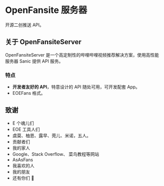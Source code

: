 # OpenFansite 服务器

开源二创推送 API。

## 关于 OpenFansiteServer

OpenFansiteServer 是一个高定制性的哔哩哔哩视频推荐解决方案，使用高性能服务器 Sanic 提供 API 服务。

### 特点

- **开发者友好的 API**，特意设计的 API 随处可用，可开发配套 App。
- EOEFans 格式。

## 致谢

- E 个魂儿们
- EOE 工具人们
- 虞莫、柚恩、露早、莞儿、米诺，五人。
- 贡献者们
- 我的家人
- Google、Stack Overflow、 菜鸟教程等网站
- AsAsFans
- 我喜欢的人
- 我的朋友
- 还有你们 🥰

